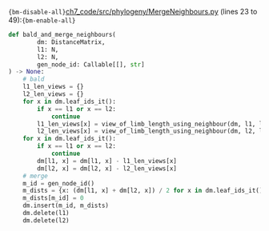 `{bm-disable-all}`[ch7_code/src/phylogeny/MergeNeighbours.py](ch7_code/src/phylogeny/MergeNeighbours.py) (lines 23 to 49):`{bm-enable-all}`

```python
def bald_and_merge_neighbours(
        dm: DistanceMatrix,
        l1: N,
        l2: N,
        gen_node_id: Callable[[], str]
) -> None:
    # bald
    l1_len_views = {}
    l2_len_views = {}
    for x in dm.leaf_ids_it():
        if x == l1 or x == l2:
            continue
        l1_len_views[x] = view_of_limb_length_using_neighbour(dm, l1, l2, x)
        l2_len_views[x] = view_of_limb_length_using_neighbour(dm, l2, l1, x)
    for x in dm.leaf_ids_it():
        if x == l1 or x == l2:
            continue
        dm[l1, x] = dm[l1, x] - l1_len_views[x]
        dm[l2, x] = dm[l2, x] - l2_len_views[x]
    # merge
    m_id = gen_node_id()
    m_dists = {x: (dm[l1, x] + dm[l2, x]) / 2 for x in dm.leaf_ids_it()}
    m_dists[m_id] = 0
    dm.insert(m_id, m_dists)
    dm.delete(l1)
    dm.delete(l2)
```